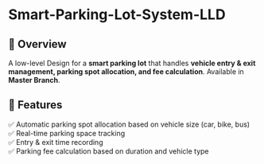 # Smart-Parking-Lot-System-LLD
## 📌 Overview
A low-level Design for a **smart parking lot** that handles **vehicle entry & exit management, parking spot allocation, and fee calculation**. Available in **Master Branch**.

## 🚀 Features
✅ Automatic parking spot allocation based on vehicle size (car, bike, bus)  
✅ Real-time parking space tracking  
✅ Entry & exit time recording  
✅ Parking fee calculation based on duration and vehicle type
